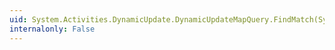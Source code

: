 ```yaml
---
uid: System.Activities.DynamicUpdate.DynamicUpdateMapQuery.FindMatch(System.Activities.Activity)
internalonly: False
---
```

